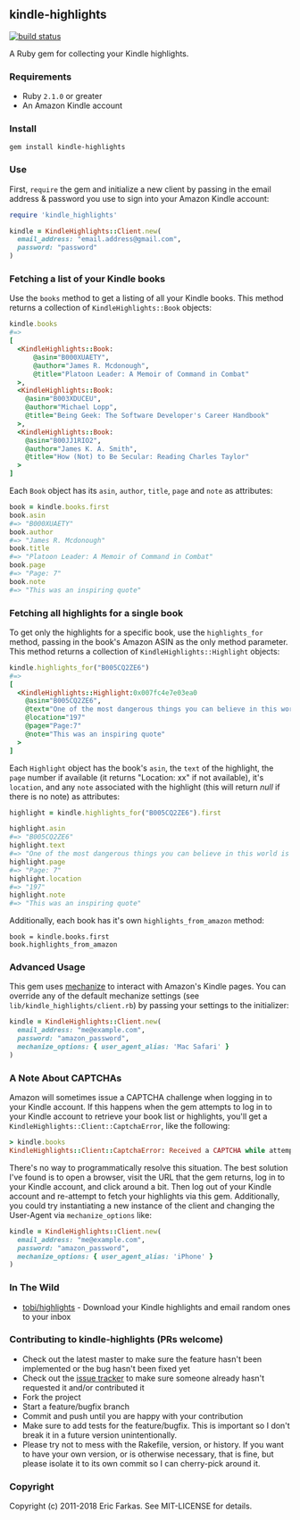 ## kindle-highlights

[![build status](https://secure.travis-ci.org/speric/kindle-highlights.png)](http://travis-ci.org/speric/kindle-highlights)

A Ruby gem for collecting your Kindle highlights.

### Requirements

* Ruby `2.1.0` or greater
* An Amazon Kindle account

### Install
```
gem install kindle-highlights
```

### Use

First, `require` the gem and initialize a new client by passing in the email address & password you use
to sign into your Amazon Kindle account:

```ruby
require 'kindle_highlights'

kindle = KindleHighlights::Client.new(
  email_address: "email.address@gmail.com",
  password: "password"
)
```

### Fetching a list of your Kindle books

Use the `books` method to get a listing of all your Kindle books. This method
returns a collection of `KindleHighlights::Book` objects:

```ruby
kindle.books
#=>
[
  <KindleHighlights::Book:
      @asin="B000XUAETY",
      @author="James R. Mcdonough",
      @title="Platoon Leader: A Memoir of Command in Combat"
  >,
  <KindleHighlights::Book:
    @asin="B003XDUCEU",
    @author="Michael Lopp",
    @title="Being Geek: The Software Developer's Career Handbook"
  >,
  <KindleHighlights::Book:
    @asin="B00JJ1RIO2",
    @author="James K. A. Smith",
    @title="How (Not) to Be Secular: Reading Charles Taylor"
  >
]
```

Each `Book` object has its `asin`, `author`, `title`, `page` and `note` as attributes:

```ruby
book = kindle.books.first
book.asin
#=> "B000XUAETY"
book.author
#=> "James R. Mcdonough"
book.title
#=> "Platoon Leader: A Memoir of Command in Combat"
book.page
#=> "Page: 7"
book.note
#=> "This was an inspiring quote"
```

### Fetching all highlights for a single book

To get only the highlights for a specific book, use the `highlights_for` method, passing
in the book's Amazon ASIN as the only method parameter. This method returns a collection of
`KindleHighlights::Highlight` objects:

```ruby
kindle.highlights_for("B005CQ2ZE6")
#=>
[
  <KindleHighlights::Highlight:0x007fc4e7e03ea0
    @asin="B005CQ2ZE6",
    @text="One of the most dangerous things you can believe in this world is that technology is neutral.",
    @location="197"
    @page="Page:7"
    @note="This was an inspiring quote"
  >
]
```

Each `Highlight` object has the book's `asin`, the `text` of the highlight, the `page` number if available (it returns "Location: xx" if not available), it's `location`, and any `note` associated with the highlight (this will return _null_ if there is no note) as attributes:

```ruby
highlight = kindle.highlights_for("B005CQ2ZE6").first

highlight.asin
#=> "B005CQ2ZE6"
highlight.text
#=> "One of the most dangerous things you can believe in this world is that technology is neutral."
highlight.page
#=> "Page: 7"
highlight.location
#=> "197"
highlight.note
#=> "This was an inspiring quote"
```

Additionally, each book has it's own `highlights_from_amazon` method:

```
book = kindle.books.first
book.highlights_from_amazon
```

### Advanced Usage

This gem uses [mechanize](https://github.com/sparklemotion/mechanize) to interact with Amazon's Kindle pages. You can override any of the default mechanize settings (see `lib/kindle_highlights/client.rb`) by passing your settings to the initializer:

```ruby
kindle = KindleHighlights::Client.new(
  email_address: "me@example.com",
  password: "amazon_password",
  mechanize_options: { user_agent_alias: 'Mac Safari' }
)
```

### A Note About CAPTCHAs

Amazon will sometimes issue a CAPTCHA challenge when logging in to your
Kindle account. If this happens when the gem attempts to log in to your
Kindle account to retrieve your book list or highlights, you'll get a `KindleHighlights::Client::CaptchaError`, like the following:

```ruby
> kindle.books
KindleHighlights::Client::CaptchaError: Received a CAPTCHA while attempting to sign in to your Amazon account. You will need to resolve this manually at https://www.amazon.com/ap/signin?openid.pape.max_auth_age=0&openid...
```

There's no way to programmatically resolve this situation. The best
solution I've found is to open a browser, visit the URL that the gem returns, log in to
your Kindle account, and click around a bit. Then log out of your Kindle
account and re-attempt to fetch your highlights via this gem. Additionally, you could try
instantiating a new instance of the client and changing the User-Agent
via `mechanize_options` like:

```ruby
kindle = KindleHighlights::Client.new(
  email_address: "me@example.com",
  password: "amazon_password",
  mechanize_options: { user_agent_alias: 'iPhone' }
)
```

### In The Wild
* [tobi/highlights](https://github.com/tobi/highlights) - Download your Kindle highlights and email random ones to your inbox

### Contributing to kindle-highlights (PRs welcome)

* Check out the latest master to make sure the feature hasn't been implemented or the bug hasn't been fixed yet
* Check out the [issue tracker](http://github.com/speric/kindle-highlights/issues) to make sure someone already hasn't requested it and/or contributed it
* Fork the project
* Start a feature/bugfix branch
* Commit and push until you are happy with your contribution
* Make sure to add tests for the feature/bugfix. This is important so I don't break it in a future version unintentionally.
* Please try not to mess with the Rakefile, version, or history. If you want to have your own version, or is otherwise necessary, that is fine, but please isolate it to its own commit so I can cherry-pick around it.

### Copyright

Copyright (c) 2011-2018 Eric Farkas. See MIT-LICENSE for details.
